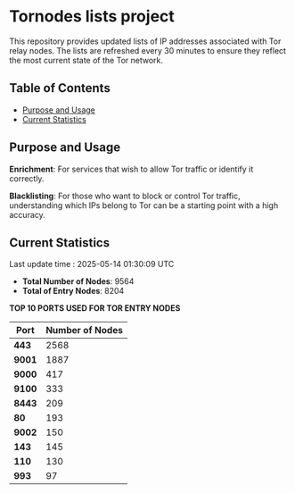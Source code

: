 # Tornodes lists project

This repository provides updated lists of IP addresses associated with Tor relay nodes. The lists are refreshed every 30 minutes to ensure they reflect the most current state of the Tor network.

## Table of Contents

- [Purpose and Usage](#purpose-and-usage)
- [Current Statistics](#current-statistics)


## Purpose and Usage

**Enrichment**: For services that wish to allow Tor traffic or identify it correctly.

**Blacklisting**: For those who want to block or control Tor traffic, understanding which IPs belong to Tor can be a starting point with a high accuracy.

## Current Statistics

Last update time : 2025-05-14 01:30:09 UTC

- **Total Number of Nodes**: 9564
- **Total of Entry Nodes**: 8204

**TOP 10 PORTS USED FOR TOR ENTRY NODES**

| **Port** | **Number of Nodes** |
|------|-----------------|
| **443**   | 2568  |
| **9001**   | 1887  |
| **9000**   | 417  |
| **9100**   | 333  |
| **8443**   | 209  |
| **80**   | 193  |
| **9002**   | 150  |
| **143**   | 145  |
| **110**   | 130  |
| **993**   | 97  |


